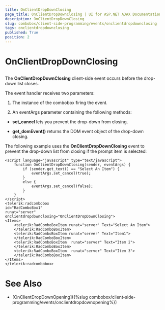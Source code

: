 ```yaml
---
title: OnClientDropDownClosing
page_title: OnClientDropDownClosing | UI for ASP.NET AJAX Documentation
description: OnClientDropDownClosing
slug: combobox/client-side-programming/events/onclientdropdownclosing
tags: onclientdropdownclosing
published: True
position: 2
---
```


# OnClientDropDownClosing



## 

The **OnClientDropDownClosing** client-side event occurs before the drop-down list closes.

The event handler receives two parameters:

1. The instance of the combobox firing the event.

1. An eventArgs parameter containing the following methods:

* **set_cancel** lets you prevent the drop-down from closing.

* **get_domEvent()** returns the DOM event object of the drop-down closing.

The following example uses the **OnClientDropDownClosing** event to prevent the drop-down list from closing if the prompt item is selected:

````ASPNET
<script language="javascript" type="text/javascript">
	function OnClientDropDownClosing(sender, eventArgs) {
		if (sender.get_text() == "Select An Item") {
			eventArgs.set_cancel(true);
		}
		else {
			eventArgs.set_cancel(false);
		}
	}
</script>
<telerik:radcombobox 
id="RadComboBox1" 
runat="server" 
onclientdropdownclosing="OnClientDropDownClosing">   
<Items>      
	<telerik:RadComboBoxItem runat="server" Text="Select An Item">      
	</telerik:RadComboBoxItem>     
	<telerik:RadComboBoxItem runat="server" Text="Item1">      
	</telerik:RadComboBoxItem>      
	<telerik:RadComboBoxItem  runat="server" Text="Item 2">      
	</telerik:RadComboBoxItem>     
	<telerik:RadComboBoxItem  runat="server" Text="Item 3">      
	</telerik:RadComboBoxItem>   
</Items>
</telerik:radcombobox>
````



# See Also

 * [OnClientDropDownOpening]({%slug combobox/client-side-programming/events/onclientdropdownopening%})
